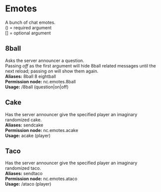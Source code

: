 # Emotes
A bunch of chat emotes.  
() = required argument  
[] = optional argument
## 8ball
Asks the server announcer a question.  
Passing *off* as the first argument will hide 8ball related messages until the next reload; passing *on* will show them again.  
**Aliases:** 8ball 8 eightball  
**Permission node:** nc.emotes.8ball  
**Usage:** /8ball (question|on|off)  
## Cake
Has the server announcer give the specified player an imaginary randomized cake.  
**Aliases:** sendcake  
**Permission node:** nc.emotes.acake  
**Usage:** acake (player)  
## Taco
Has the server announcer give the specified player an imaginary randomized taco.  
**Aliases:** sendtaco  
**Permission node:** nc.emotes.ataco  
**Usage:** /ataco (player)  